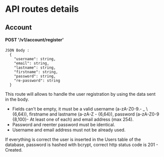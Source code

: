 # API routes details

## Account
#### POST '/v1/account/register'
```
JSON Body :
  {
    "username": string,
    "email": string,
    "lastname": string,
    "firstname": string,
    "password": string,
    "re-password": string
  }
```
This route will allows to handle the user registration by using the data sent in the body.
- Fields can't be empty, it must be a valid username (a-zA-Z0-9.- _ \\ {6,64}), firstname
and lastname (a-zA-Z - {6,64}), password (a-zA-Z0-9 {8,100}- At least one of each) and
email address (max 254).
- Password and reenter password must be identical.
- Username and email address must not be already used.

If everything is correct the user is inserted in the Users table of the database,
password is hashed with bcrypt, correct http status code is 201 - Created.
